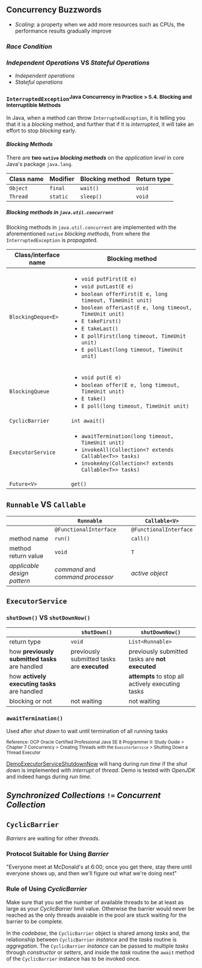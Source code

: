 ## Concurrency Buzzwords

* *Scaling*: a property when we add more resources such as CPUs, the performance results gradually improve
### *Race Condition*


### *Independent Operations* VS *Stateful Operations*
* *Independent operations*
* *Stateful operations*

### `InterruptedException`<sup>Java Concurrency in Practice > 5.4. Blocking and Interruptible Methods</sup>
In Java, when a method can throw `InterruptedException`, it is telling you that it is a *blocking* method, and further that if it is *interrupted*, it will take an effort to stop *blocking* early.

#### *Blocking Methods*
There are **two `native`** ***blocking methods*** on the *application level* in core Java's package `java.lang`. 

**Class name**|**Modifier** |**Blocking method**|**Return type**
--------------|-------------|-------------------|----------------------
`Object`      |`final`      |`wait()`           |`void`
`Thread`      |`static`     |`sleep()`          |`void`

##### Blocking methods in `java.util.concurrent`
Blocking methods in `java.util.concurrent` are implemented with the aforementioned `native` *blocking methods*, from where the `InterruptedException` is *propagate*d.

**Class/interface name**|**Blocking method**                                  
------------------------|-----------------------------------------------------
`BlockingDeque<E>`      |<ul><li>`void putFirst(E e)`</li><li>`void putLast(E e)`</li><li>`boolean offerFirst(E e, long timeout, TimeUnit unit)`</li><li>`boolean offerLast(E e, long timeout, TimeUnit unit)`</li><li>`E takeFirst()`</li><li>`E takeLast()`</li><li>`E pollFirst(long timeout, TimeUnit unit)`</li><li>`E pollLast(long timeout, TimeUnit unit)`</li></ul>
`BlockingQueue`         |<ul><li>`void put(E e)`</li><li>`boolean offer(E e, long timeout, TimeUnit unit)`</li><li>`E take()`</li><li>`E poll(long timeout, TimeUnit unit)`</li></ul>
`CyclicBarrier`         |`int await()`                      
`ExecutorService`       |<ul><li>`awaitTermination(long timeout, TimeUnit unit)`</li><li>`invokeAll(Collection<? extends Callable<T>> tasks)`</li><li>`invokeAny(Collection<? extends Callable<T>> tasks)`</li></ul>
`Future<V>`             |`get()`                                            



## `Runnable` VS `Callable`
|                           |`Runnable`                       |`Callable<V>`                 
|---------------------------|---------------------------------|--------------------------
|                           |`@FunctionalInterface`           |`@FunctionalInterface`
|method name                |`run()`                          |`call()`                   
|method return value        |`void`                           |`T`                        
|*applicable design pattern*|*command* and *command processor*|*active object*            
 

## `ExecutorService`
### `shutDown()` VS `shutDownNow()`
|                                               |`shutDown()`                               |`shutDownNow()`
|-----------------------------------------------|-------------------------------------------|---------------
|return type                                    |`void`                                     |`List<Runnable>`
|how **previously submitted tasks** are handled |previously submitted tasks are **executed**|previously submitted tasks are **not executed**
|how **actively executing tasks** are handled   |                                           |**attempts** to stop all actively executing tasks
|blocking or not                                |not waiting                                |not waiting

### `awaitTermination()`
Used after *shut down* to wait until termination of all running tasks

 <sup>Reference: OCP Oracle Certified Professional Java SE 8 Programmer II: Study Guide > Chapter 7 Concurrency > Creating Threads with the `ExecutorService` > Shutting Down a Thread Executor</sup>

[DemoExecutorServiceShutdownNow](https://github.com/rxue/java8-perusharjoitus/blob/master/oca_ocp/src/main/java/ruixue/practice/ocpkasi/concurrency/DemoExecutorServiceShutdownNow.java) will hang during *run time* if the *shut down* is implemented with *interrupt* of *thread*. Demo is tested with *OpenJDK* and indeed hangs during *run time*.  

## *Synchronized Collections* `!=` *Concurrent Collection*

## `CyclicBarrier`
*Barriers* are waiting for other *threads*. 

### Protocol Suitable for Using *Barrier*
"Everyone meet at McDonald's at 6:00; once you get there, stay there until everyone shows up, and then we'll figure out what we're doing next"

### Rule of Using *CyclicBarrier*
Make sure that you set the number of available threads to be at least as large as your *CyclicBarrier* limit value. Otherwise the barrier would never be reached as the only threads avaiable in the pool are stuck waiting for the barrier to be complete. 

In the *codebase*, the `CyclicBarrier` object is shared among *tasks* and, the relationship between `CyclicBarrier` *instance* and the *tasks* routine is *aggregation*. The `CyclicBarrier` *instance* can be passed to multiple *tasks* through *constructor* or *setters*, and inside the *task* routine the `await` method of the `CyclicBarrier` instance has to be invoked once.
